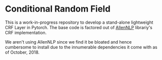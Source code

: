 # Conditional Random Field

This is a work-in-progress repository to develop a stand-alone lightweight CRF Layer in Pytorch. The base code is factored out of [AllenNLP](https://github.com/allenai/allennlp) librariy's CRF implementation. 

We aren't using AllenNLP since we find it be bloated and hence cumbersome to install due to the innumerable dependencies it come with as of October, 2018. 
